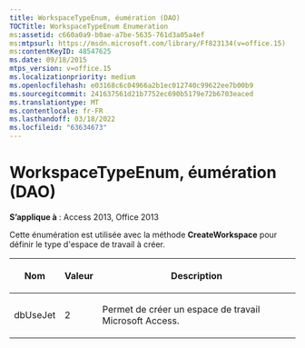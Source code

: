 ```yaml
---
title: WorkspaceTypeEnum, éumération (DAO)
TOCTitle: WorkspaceTypeEnum Enumeration
ms:assetid: c660a0a9-b0ae-a7be-5635-761d3a05a4ef
ms:mtpsurl: https://msdn.microsoft.com/library/Ff823134(v=office.15)
ms:contentKeyID: 48547625
ms.date: 09/18/2015
mtps_version: v=office.15
ms.localizationpriority: medium
ms.openlocfilehash: e03168c6c04966a2b1ec012740c99622ee7b00b9
ms.sourcegitcommit: 241637561d21b7752ec690b5179e72b6703eaced
ms.translationtype: MT
ms.contentlocale: fr-FR
ms.lasthandoff: 03/18/2022
ms.locfileid: "63634673"
---
```

# <a name="workspacetypeenum-enumeration-dao"></a>WorkspaceTypeEnum, éumération (DAO)


**S’applique à** : Access 2013, Office 2013

Cette énumération est utilisée avec la méthode **CreateWorkspace** pour définir le type d'espace de travail à créer.

<table>
<colgroup>
<col />
<col />
<col />
</colgroup>
<thead>
<tr class="header">
<th><p>Nom</p></th>
<th><p>Valeur</p></th>
<th><p>Description</p></th>
</tr>
</thead>
<tbody>
<tr class="odd">
<td><p>dbUseJet</p></td>
<td><p>2</p></td>
<td><p>Permet de créer un espace de travail Microsoft Access.</p></td>
</tr>
</tbody>
</table>

